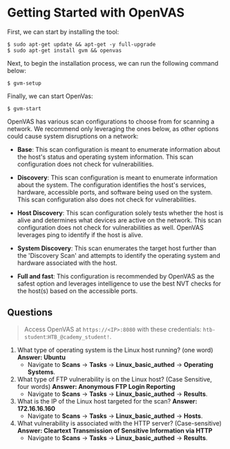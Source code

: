 # Getting Started with OpenVAS
First, we can start by installing the tool:
```
$ sudo apt-get update && apt-get -y full-upgrade
$ sudo apt-get install gvm && openvas
```

Next, to begin the installation process, we can run the following command below:
```
$ gvm-setup
```

Finally, we can start OpenVas:
```
$ gvm-start
```

OpenVAS has various scan configurations to choose from for scanning a network. We recommend only leveraging the ones below, as other options could cause system disruptions on a network:

- **Base**: This scan configuration is meant to enumerate information about the host's status and operating system information. This scan configuration does not check for vulnerabilities.

- **Discovery**: This scan configuration is meant to enumerate information about the system. The configuration identifies the host's services, hardware, accessible ports, and software being used on the system. This scan configuration also does not check for vulnerabilities.

- **Host Discovery**: This scan configuration solely tests whether the host is alive and determines what devices are active on the network. This scan configuration does not check for vulnerabilities as well. OpenVAS leverages ping to identify if the host is alive.

- **System Discovery**: This scan enumerates the target host further than the 'Discovery Scan' and attempts to identify the operating system and hardware associated with the host.

- **Full and fast**: This configuration is recommended by OpenVAS as the safest option and leverages intelligence to use the best NVT checks for the host(s) based on the accessible ports.

## Questions
> Access OpenVAS at `https://<IP>:8080` with these credentials: `htb-student`:`HTB_@cademy_student!`.

1. What type of operating system is the Linux host running? (one word) **Answer: Ubuntu**
   - Navigate to **Scans** → **Tasks** → **Linux_basic_authed** → **Operating Systems**.
2. What type of FTP vulnerability is on the Linux host? (Case Sensitive, four words) **Answer: Anonymous FTP Login Reporting**
   - Navigate to **Scans** → **Tasks** → **Linux_basic_authed** → **Results**.
3. What is the IP of the Linux host targeted for the scan? **Answer: 172.16.16.160**
   - Navigate to **Scans** → **Tasks** → **Linux_basic_authed** → **Hosts**.
4. What vulnerability is associated with the HTTP server? (Case-sensitive) **Answer: Cleartext Transmission of Sensitive Information via HTTP**
   - Navigate to **Scans** → **Tasks** → **Linux_basic_authed** → **Results**.